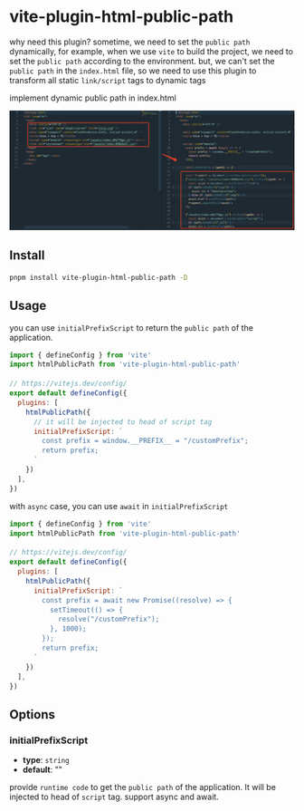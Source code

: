 # vite-plugin-html-public-path

why need this plugin? sometime, we need to set the `public path` dynamically, for example, when we use `vite` to build the project, we need to set the `public path` according to the environment. but, we can't set the `public path` in the `index.html` file, so we need to use this plugin to transform all static `link/script` tags to dynamic tags

implement dynamic public path in index.html

![alt text](image.png)

## Install

```bash
pnpm install vite-plugin-html-public-path -D
```

## Usage

you can use `initialPrefixScript` to return the `public path` of the application.
```js
import { defineConfig } from 'vite'
import htmlPublicPath from 'vite-plugin-html-public-path'

// https://vitejs.dev/config/
export default defineConfig({
  plugins: [
    htmlPublicPath({
      // it will be injected to head of script tag
      initialPrefixScript: `
        const prefix = window.__PREFIX__ = "/customPrefix";
        return prefix;
      `
    })
  ],
})
```

with `async` case, you can use `await` in `initialPrefixScript`
```js
import { defineConfig } from 'vite'
import htmlPublicPath from 'vite-plugin-html-public-path'

// https://vitejs.dev/config/
export default defineConfig({
  plugins: [
    htmlPublicPath({
      initialPrefixScript: `
        const prefix = await new Promise((resolve) => {
          setTimeout(() => {
            resolve("/customPrefix");
          }, 1000);
        });
        return prefix;
      `
    })
  ],
})
```

## Options

### initialPrefixScript

- **type**: `string`
- **default**: ""

provide `runtime code` to get the `public path` of the application. It will be injected to head of `script` tag. support async and await.